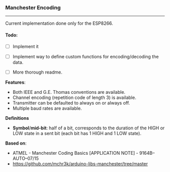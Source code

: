 ### Manchester Encoding

-------------

Current implementation done only for the ESP8266.

#### Todo:
- [ ] Implement it
- [ ] Implement way to define custom functions for encoding/decoding the data.
- [ ] More thorough readme.


**Features**:
- Both IEEE and G.E. Thomas conventions are available.
- Channel encoding (repetition code of length 3) is available.
- Transmitter can be defaulted to always on or always off.
- Multiple baud rates are available.

**Definitions**
- **Symbol**/**mid-bit**: half of a bit, corresponds to the duration of the HIGH or LOW state in a sent bit (each bit has 1 HIGH and 1 LOW state).


**Based on**: 
 - ATMEL - Manchester Coding Basics [APPLICATION NOTE] - 9164B–AUTO–07/15
 - https://github.com/mchr3k/arduino-libs-manchester/tree/master